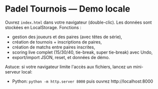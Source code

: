 # Padel Tournois — Demo locale
Ouvrez `index.html` dans votre navigateur (double-clic). Les données sont stockées en LocalStorage.
Fonctions :
- gestion des joueurs et des paires (avec têtes de série),
- création de tournois + inscriptions de paires,
- création de matchs entre paires inscrites,
- scoring live complet (15/30/40, tie-break, super tie-break) avec Undo,
- export/import JSON, reset, et données de démo.

Astuce: si votre navigateur limite l'accès aux fichiers, lancez un mini-serveur local:
- Python: `python -m http.server 8000` puis ouvrez http://localhost:8000
